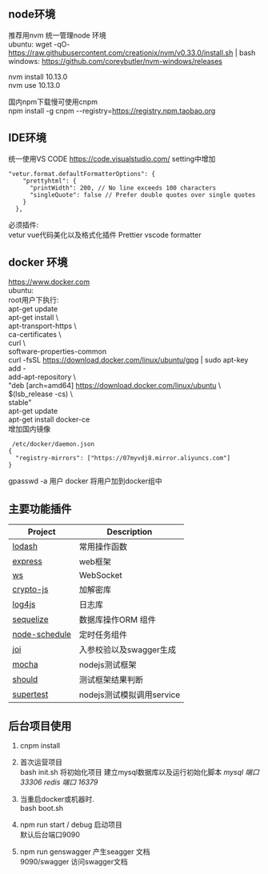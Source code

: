 ## node环境
推荐用nvm 统一管理node 环境  
ubuntu:  wget -qO- https://raw.githubusercontent.com/creationix/nvm/v0.33.0/install.sh | bash  
windows: https://github.com/coreybutler/nvm-windows/releases  

nvm install 10.13.0  
nvm use 10.13.0  

国内npm下载慢可使用cnpm  
npm install -g cnpm --registry=https://registry.npm.taobao.org  

## IDE环境
统一使用VS CODE  https://code.visualstudio.com/
setting中增加   
```
"vetur.format.defaultFormatterOptions": {
    "prettyhtml": {
      "printWidth": 200, // No line exceeds 100 characters
      "singleQuote": false // Prefer double quotes over single quotes
    }
  },
```
必须插件:  
vetur vue代码美化以及格式化插件
Prettier vscode formatter

## docker 环境
https://www.docker.com  
ubuntu:  
root用户下执行:  
apt-get update  
apt-get install \  
    apt-transport-https \  
    ca-certificates \  
    curl \  
    software-properties-common  
curl -fsSL https://download.docker.com/linux/ubuntu/gpg | sudo apt-key add -  
add-apt-repository \  
   "deb [arch=amd64] https://download.docker.com/linux/ubuntu \  
   $(lsb_release -cs) \  
   stable"  
apt-get update  
apt-get install docker-ce  
增加国内镜像  
```
 /etc/docker/daemon.json
{
  "registry-mirrors": ["https://07myvdj8.mirror.aliyuncs.com"]
}

```

gpasswd -a 用户 docker  将用户加到docker组中  

## 主要功能插件

| Project | Description |
|---------|-------------|
| [lodash]          | 常用操作函数 |
| [express]         | web框架 |
| [ws]              | WebSocket |
| [crypto-js]       | 加解密库 |
| [log4js]          | 日志库 |
| [sequelize]       | 数据库操作ORM 组件 |
| [node-schedule]   | 定时任务组件 |
| [joi]             | 入参校验以及swagger生成 |
| [mocha]           | nodejs测试框架 |
| [should]          | 测试框架结果判断 |
| [supertest]       | nodejs测试模拟调用service |

[lodash]: https://www.lodashjs.com
[express]: https://expressjs.com
[ws]: https://github.com/websockets/ws
[crypto-js]: https://github.com/brix/crypto-js
[log4js]: https://log4js-node.github.io/log4js-node/index.html
[sequelize]: http://docs.sequelizejs.com
[node-schedule]: https://github.com/node-schedule/node-schedule#readme
[joi]: https://github.com/hapijs/joi
[mocha]: https://mochajs.org/
[should]: https://github.com/shouldjs/should.js
[supertest]: https://github.com/visionmedia/supertest#readme

## 后台项目使用
1. cnpm install  

2. 首次运营项目  
bash init.sh 将初始化项目 建立mysql数据库以及运行初始化脚本
*mysql 端口 33306*
*redis 端口 16379*

2. 当重启docker或机器时.  
   bash boot.sh  

3. npm run start / debug 启动项目  
默认后台端口9090

4. npm run genswagger 产生seagger 文档  
9090/swagger 访问swagger文档
